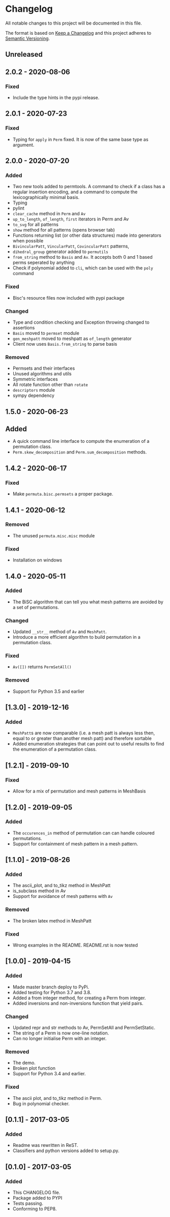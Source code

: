 # Changelog
All notable changes to this project will be documented in this file.

The format is based on [Keep a Changelog](http://keepachangelog.com/en/1.0.0/)
and this project adheres to [Semantic Versioning](http://semver.org/spec/v2.0.0.html).

## Unreleased

## 2.0.2 - 2020-08-06
### Fixed
  - Include the type hints in the pypi release.

## 2.0.1 - 2020-07-23
### Fixed
  - Typing for `apply` in `Perm` fixed. It is now of the same base type as argument.

## 2.0.0 - 2020-07-20
### Added
  - Two new tools added to permtools. A command to check if a class has a regular
    insertion encoding, and a command to compute the lexicographically minimal
    basis.
  - Typing
  - pylint
  - `clear_cache` method in `Perm` and `Av`
  - `up_to_length`, `of_length`, `first` iterators in Perm and Av
  - `to_svg` for all patterns
  - `show` method for all patterns (opens browser tab)
  - Functions returning list (or other data structures) made into generators when possible
  - `BivincularPatt`, `VincularPatt`, `CovincularPatt` patterns,
  - `dihedral_group` generator added to `permutils`
  - `from_string` method to `Basis` and `Av`. It accepts both 0 and 1 based perms
    seperated by anything
  - Check if polynomial added to `cli`, which can be used with the `poly` command

### Fixed
  - Bisc's resource files now included with pypi package

### Changed
  - Type and condition checking and Exception throwing changed to assertions
  - `Basis` moved to `permset` module
  - `gen_meshpatt` moved to meshpatt as `of_length` generator
  - Client now uses `Basis.from_string` to parse basis

### Removed
  - Permsets and their interfaces
  - Unused algorithms and utils
  - Symmetric interfaces
  - All rotate function other than `rotate`
  - `descriptors` module
  - sympy dependency

## 1.5.0 - 2020-06-23
## Added
- A quick command line interface to compute the enumeration of a permutation class.
- `Perm.skew_decomposition` and `Perm.sum_decomposition` methods.

## 1.4.2 - 2020-06-17
### Fixed
- Make `permuta.bisc.permsets` a proper package.

## 1.4.1 - 2020-06-12
### Removed
- The unused `permuta.misc.misc` module

### Fixed
- Installation on windows

## 1.4.0 - 2020-05-11
### Added
- The BiSC algorithm that can tell you what mesh patterns are avoided by a set
  of permutations.

### Changed
- Updated `__str__` method of `Av` and `MeshPatt`.
- Introduce a more efficient algorithm to build permutation in a permutation
  class.

### Fixed
- `Av([])` returns `PermSetAll()`

### Removed
- Support for Python 3.5 and earlier

## [1.3.0] - 2019-12-16
### Added
- `MeshPatt`s are now comparable (i.e. a mesh patt is always less then,
  equal to or greater than another mesh patt) and therefore sortable
- Added enumeration strategies that can point out to useful results to find the
  enumeration of a permutation class.

## [1.2.1] - 2019-09-10
### Fixed
- Allow for a mix of permutation and mesh patterns in MeshBasis

## [1.2.0] - 2019-09-05
### Added
- The `occurences_in` method of permutation can can handle coloured
  permutations.
- Support for containment of mesh pattern in a mesh pattern.

## [1.1.0] - 2019-08-26
### Added
- The ascii_plot, and to_tikz method in MeshPatt
- is_subclass method in Av
- Support for avoidance of mesh patterns with `Av`
### Removed
- The broken latex method in MeshPatt
### Fixed
- Wrong examples in the README. README.rst is now tested

## [1.0.0] - 2019-04-15
### Added
- Made master branch deploy to PyPi.
- Added testing for Python 3.7 and 3.8.
- Added a from integer method, for creating a Perm from integer.
- Added inversions and non-inversions function that yield pairs.
### Changed
- Updated repr and str methods to Av, PermSetAll and PermSetStatic.
- The string of a Perm is now one-line notation.
- Can no longer initialise Perm with an integer.
### Removed
- The demo.
- Broken plot function
- Support for Python 3.4 and earlier.
### Fixed
- The ascii plot, and to_tikz method in Perm.
- Bug in polynomial checker.

## [0.1.1] - 2017-03-05
### Added
- Readme was rewritten in ReST.
- Classifiers and python versions added to setup.py.

## [0.1.0] - 2017-03-05
### Added
- This CHANGELOG file.
- Package added to PYPI
- Tests passing.
- Conforming to PEP8.
